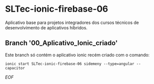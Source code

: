 
# SLTec-ionic-firebase-06
Aplicativo base para projetos integradores dos cursos técnicos de desenvolvimento de aplicativos híbridos.
## Branch '00_Aplicativo_Ionic_criado'
Este branch só contém o aplicativo ionic recém criado com o comando:

`ionic start SLTec-ionic-firebase-06 sidemeny --type=angular --capacitor`

*EOF*
